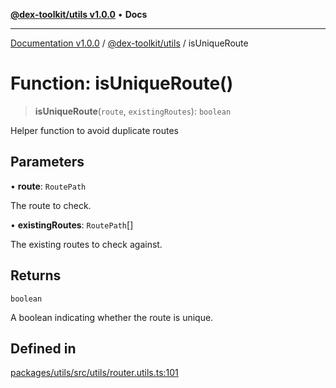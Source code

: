 [**@dex-toolkit/utils v1.0.0**](../README.md) • **Docs**

***

[Documentation v1.0.0](../../../packages.md) / [@dex-toolkit/utils](../README.md) / isUniqueRoute

# Function: isUniqueRoute()

> **isUniqueRoute**(`route`, `existingRoutes`): `boolean`

Helper function to avoid duplicate routes

## Parameters

• **route**: `RoutePath`

The route to check.

• **existingRoutes**: `RoutePath`[]

The existing routes to check against.

## Returns

`boolean`

A boolean indicating whether the route is unique.

## Defined in

[packages/utils/src/utils/router.utils.ts:101](https://github.com/niZmosis/dex-toolkit/blob/3d8b41b44787b30fbea5de3ab4737662ffb61bc8/packages/utils/src/utils/router.utils.ts#L101)
